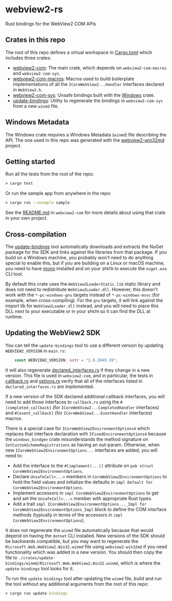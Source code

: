 # webview2-rs

Rust bindings for the WebView2 COM APIs

## Crates in this repo

The root of this repo defines a virtual workspace in [Cargo.toml](./Cargo.toml) which includes three crates:

- [webview2-com](./crates/webview2-com/README.md): The main crate, which depends on `webview2-com-macros` and `webview2-com-sys`.
- [webview2-com-macros](./crates/callback-macros/README.md): Macros used to build boilerplate implementations of all the `ICoreWebView2...Handler` interfaces declared in `WebView2.h`.
- [webview2-com-sys](./crates/bindings/README.md): Unsafe bindings built with the [Windows](https://github.com/microsoft/windows-rs) crate.
- [update-bindings](./crates/update-bindings/README.md): Utility to regenerate the bindings in `webview2-com-sys` from a new `winmd` file.

## Windows Metadata

The Windows crate requires a Windows Metadata (`winmd`) file describing the API. The one used in this repo was generated with the [webview2-win32md](https://github.com/wravery/webview2-win32md) project.

## Getting started

Run all the tests from the root of the repo:

```cmd
> cargo test
```

Or run the sample app from anywhere in the repo:

```cmd
> cargo run --example sample
```

See the [README.md](./crates/webview2-com/README.md) in `webview2-com` for more details about using that crate in your own project.

## Cross-compilation

The [update-bindings](./crates/update-bindings/src/main.rs) tool automatically downloads and extracts the NuGet package for the SDK and links against the libraries from that package. If you build on a Windows machine, you probably won't need to do anything special to enable this, but if you are building on a Linux or macOS machine, you need to have [mono](https://www.mono-project.com/) installed and on your `$PATH` to execute the `nuget.exe` CLI tool.

By default this crate uses the `WebView2LoaderStatic.lib` static library and does not need to redistribute `WebView2Loader.dll`. However, this doesn't work with the `*-pc-windows-gnu` targets instead of `*-pc-windows-msvc` (for example, when cross-compiling). For the `gnu` targets, it will link against the import lib for `WebView2Loader.dll` instead, and you will need to place this DLL next to your executable or in your `$PATH` so it can find the DLL at runtime.

## Updating the WebView2 SDK

You can tell the `update-bindings` tool to use a different version by updating `WEBVIEW2_VERSION` in `main.rs`:

```rust
    const WEBVIEW2_VERSION: &str = "1.0.2849.39";
```

It will also regenerate [declared_interfaces.rs](./crates/bindings/src/declared_interfaces.rs) if they change in a new version. This file is used in `webview2-com`, and in particular, the tests in [callback.rs](./crates/webview2-com/src/callback.rs) and [options.rs](./crates/webview2-com/src/options.rs) verify that all of the interfaces listed in `declared_interfaces.rs` are implemented.

If a new version of the SDK declared additional callback interfaces, you will need to add those interfaces to `callback.rs` using the `#[completed_callback]` (for `ICoreWebView2...CompletedHandler` interfaces) and `#[event_callback]` (for `ICoreWebView2...EventHandler` interfaces) macros.

There is a special case for `ICoreWebView2EnvironmentOptions4` which replaces that interface declaration with `IFixedEnvironmentOptions4` because the `windows_bindgen` crate misunderstands the method signature on `SetCustomSchemeRegistrations` as having an out-param. Otherwise, when new `ICoreWebView2EnvironmentOptions...` interfaces are added, you will need to:

- Add the interface to the `#[implement(...)]` attribute on `pub struct CoreWebView2EnvironmentOptions`.
- Declare `UnsafeCell<...>` members in `CoreWebView2EnvironmentOptions` to hold the field values and initialize the defaults in `impl Default for CoreWebView2EnvironmentOptions`.
- Implement accessors in `impl CoreWebView2EnvironmentOptions` to get and set the `UnsafeCell<...>` member with appropriate Rust types.
- Add a trait `impl ICoreWebView2EnvironmentOptions..._Impl for CoreWebView2EnvironmentOptions_Impl` block to define the COM interface methods (typically in terms of the accessors in `impl CoreWebView2EnvironmentOptions`).

It does not regenerate the `winmd` file automatically because that would depend on having the `dotnet` CLI installed. New versions of the SDK should be backwards compatible, but you may want to regenerate the `Microsoft.Web.WebView2.Win32.winmd` file using `webview2-win32md` if you need functionality which was added in a new version. You should then copy the file to `./crates/update-bindings/winmd/Microsoft.Web.WebView2.Win32.winmd`, which is where the `update-bindings` tool looks for it.

To run the `update-bindings` tool after updating the `winmd` file, build and run the tool without any additional arguments from the root of this repo:

```cmd
> cargo run update-bindings
```
